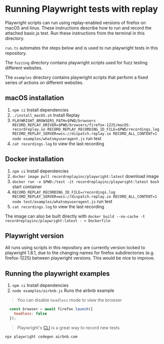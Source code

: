 # Running Playwright tests with replay

Playwright scripts can run using replay-enabled versions of firefox on macOS and linux. These instructions describe how to run and record the attached basic.js test.  Run these instructions from the terminal in this directory.

`run.ts` automates the steps below and is used to run playwright tests in this repository.

The `fuzzing` directory contains playwright scripts used for fuzz testing different websites.

The `examples` directory contains playwright scripts that perform a fixed series of actions on different websites.

## macOS installation

1. `npm ci` Install dependencies
2. `./install_macOS.sh` Install Replay
3. `PLAYWRIGHT_BROWSERS_PATH=$PWD/browsers RECORD_REPLAY_DRIVER=$PWD/browsers/firefox-1225/macOS-recordreplay.so RECORD_REPLAY_RECORDING_ID_FILE=$PWD/recordings.log RECORD_REPLAY_SERVER=wss://dispatch.replay.io RECORD_ALL_CONTENT=1 node examples/whatsmyuseragent.js` run test
4. `cat recordings.log` to view the last recording

## Docker installation

1. `npm ci` Install dependencies
1. `docker image pull recordreplayinc/playwright:latest` download image
2. `docker run -v $PWD:/test -it recordreplayinc/playwright:latest bash` start container
4. `RECORD_REPLAY_RECORDING_ID_FILE=/recordings.log RECORD_REPLAY_SERVER=wss://dispatch.replay.io RECORD_ALL_CONTENT=1 node test/examples/whatsmyuseragent.js` run test
5. `cat recordings.log` to view the last recording

The image can also be built directly with `docker build --no-cache -t recordreplayinc/playwright:latest - < Dockerfile`

## Playwright version

All runs using scripts in this repository are currently version locked to playwright 1.8.1, due to the changing names for firefox subdirectories (e.g. firefox-1225) between playwright versions.  This would be nice to improve.

## Running the playwright examples

1. `npm ci` Install dependencies
2. `node examples/airbnb.js` Runs the airbnb example


> You can disable `headless` mode to view the browser 

```js
  const browser = await firefox.launch({
    headless: false
  });
 ```

 > Playwright's [CLI](https://playwright.dev/docs/cli/) is a great way to record new tests

```
npx playwright codegen airbnb.com
```


